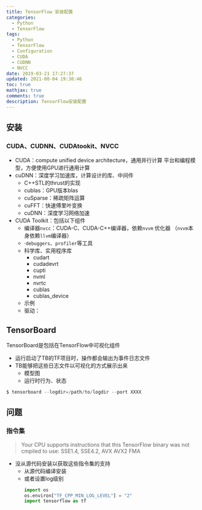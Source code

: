 ```yaml
---
title: TensorFlow 安装配置
categories:
  - Python
  - TensorFlow
tags:
  - Python
  - TensorFlow
  - Configuration
  - CUDA
  - CUDNN
  - NVCC
date: 2019-03-21 17:27:37
updated: 2021-08-04 19:38:46
toc: true
mathjax: true
comments: true
description: TensorFlow安装配置
---
```


##	安装

###	CUDA、CUDNN、CUDAtookit、NVCC

-	CUDA：compute unified device architecture，通用并行计算
	平台和编程模型，方便使用GPU进行通用计算
-	cuDNN：深度学习加速库，计算设计的库、中间件
	-	C++STL的thrust的实现
	-	cublas：GPU版本blas
	-	cuSparse：稀疏矩阵运算
	-	cuFFT：快速傅里叶变换
	-	cuDNN：深度学习网络加速
-	CUDA Toolkit：包括以下组件
	-	编译器`nvcc`：CUDA-C、CUDA-C++编译器，依赖`nvvm`
		优化器
		（`nvvm`本身依赖`llvm`编译器）
	-	·`debuggers`、`profiler`等工具
	-	科学库、实用程序库
		-	cudart
		-	cudadevrt
		-	cupti
		-	nvml
		-	nvrtc
		-	cublas
		-	cublas_device
	-	示例
	-	驱动：

##	TensorBoard

TensorBoard是包括在TensorFlow中可视化组件

-	运行启动了TB的TF项目时，操作都会输出为事件日志文件
-	TB能够把这些日志文件以可视化的方式展示出来
	-	模型图
	-	运行时行为、状态

```python
$ tensorboard --logdir=/path/to/logdir --port XXXX
```

##	问题

###	指令集

>	Your CPU supports instructions that this TensorFlow binary was not cmpiled to use: SSE1.4, SSE4.2, AVX AVX2 FMA

-	没从源代码安装以获取这些指令集的支持
	-	从源代码编译安装
	-	或者设置log级别
		```python
		import os
		os.environ["TF_CPP_MIN_LOG_LEVEL"] = "2"
		import tensorflow as tf
		```
